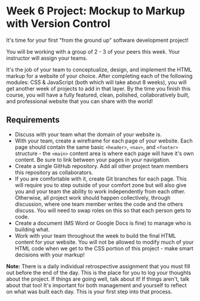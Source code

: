 # Week 6 Project:  Mockup to Markup with Version Control

It's time for your first "from the ground up" software development project!

You will be working with a group of 2 - 3 of your peers this week.  Your instructor will assign your teams.

It's the job of your team to conceptualize, design, and implement the HTML markup for a website of your choice.  After completing each of the following modules: CSS & JavaScript (both which will take about 8 weeks), you will get another week of projects to add in that layer.  By the time you finish this course, you will have a fully featured, clean, polished, collaboratively built, and professional website that you can share with the world!

## Requirements
- Discuss with your team what the domain of your website is.
- With your team, create a wireframe for each page of your website.  Each page should contain the same basic `<header>`, `<nav>`, and `<footer>` structure - the `<main>` content area is where each page will have it's own content.  Be sure to link between your pages in your navigation.
- Create a single GitHub repository.  Add all other project team members this repository as collaborators.
- If you are comfortable with it, create Git branches for each page.  This will require you to step outside of your comfort zone but will also give you and your team the ability to work independently from each other.  Otherwise, all project work should happen collectively, through discussion, where one team member writes the code and the others discuss.  You will need to swap roles on this so that each person gets to code.  
- Create a document (MS Word or Google Docs is fine) to manage who is building what.
- Work with your team throughout the week to build the final HTML content for your website.  You will not be allowed to modify much of your HTML code when we get to the CSS portion of this project - make smart decisions with your markup!

**Note:**  There is a daily individual retrospective assignment that you must fill out before the end of the day.  This is the place for you to log your thoughts about the project.  If things are going well, talk about it!  If things aren't, talk about that too!  It's important for both management and yourself to reflect on what was built each day.  This is your first step into that process.